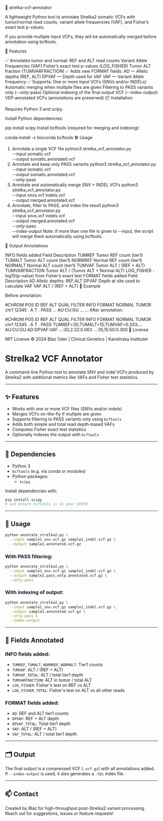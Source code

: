 🧬 strelka-vcf-annotator

A lightweight Python tool to annotate Strelka2 somatic VCFs with tumor/normal read counts, variant allele frequencies (VAF), and Fisher’s exact test p-values.

If you provide multiple input VCFs, they will be automatically merged before annotation using bcftools.

🚀 Features

✅ Annotates tumor and normal:
REF and ALT read counts
Variant Allele Frequencies (VAF)
Fisher’s exact test p-values (LOG_FISHER)
Tumor ALT fraction (TUMVARFRACTION)
✅ Adds new FORMAT fields:
AD — Allelic depths (REF, ALT)
DPVAF — Depth used for VAF
VAF — Variant Allele Frequency
✅ Supports:
One or more input VCFs (SNVs and/or INDELs)
Automatic merging when multiple files are given
Filtering to PASS variants only (--only-pass)
Optional indexing of the final output VCF (--index-output)
VEP-annotated VCFs (annotations are preserved)
📦 Installation

Requires Python 3 and scipy.

Install Python dependencies:

pip install scipy
Install bcftools (required for merging and indexing):

conda install -c bioconda bcftools
🛠️ Usage

1. Annotate a single VCF file
python3 strelka_vcf_annotator.py \
  --input somatic.vcf \
  --output somatic.annotated.vcf
2. Annotate and keep only PASS variants
python3 strelka_vcf_annotator.py \
  --input somatic.vcf \
  --output somatic.annotated.vcf \
  --only-pass
3. Annotate and automatically merge SNV + INDEL VCFs
python3 strelka_vcf_annotator.py \
  --input snvs.vcf indels.vcf \
  --output merged.annotated.vcf
4. Annotate, filter to PASS, and index the result
python3 strelka_vcf_annotator.py \
  --input snvs.vcf indels.vcf \
  --output merged.annotated.vcf \
  --only-pass \
  --index-output
Note: If more than one file is given to --input, the script will merge them automatically using bcftools.

🧪 Output Annotations

INFO fields added
Field	Description
TUMREF	Tumor REF count (tier1)
TUMALT	Tumor ALT count (tier1)
NORMREF	Normal REF count (tier1)
NORMALT	Normal ALT count (tier1)
TUMVAF	Tumor ALT / (REF + ALT)
TUMVARFRACTION	Tumor ALT / (Tumor ALT + Normal ALT)
LOG_FISHER	-log10(p-value) from Fisher’s exact test
FORMAT fields added
Field	Description
AD	Allelic depths: REF,ALT
DPVAF	Depth at site used to calculate VAF
VAF	ALT / (REF + ALT)
💬 Example

Before annotation:

#CHROM  POS   ID  REF ALT QUAL FILTER INFO FORMAT     NORMAL        TUMOR
chr1    12345 .   A   T   .    PASS   ...  AU:CU:GU    ...           ...
After annotation:

#CHROM  POS   ID  REF ALT QUAL FILTER INFO                                                                 FORMAT                             NORMAL                     TUMOR
chr1    12345 .   A   T   .    PASS  TUMREF=30;TUMALT=15;TUMVAF=0.333;...                                  AU:CU:GU:AD:DPVAF:VAF              ...:30,2:32:0.063           ...:35,15:50:0.300
📄 License

MIT License © 2024
Blaz Oder | Clinical Genetics | Karolinska Institutet
# Strelka2 VCF Annotator

A command-line Python tool to annotate SNV and indel VCFs produced by Strelka2 with additional metrics like VAFs and Fisher test statistics.

---

## ✨ Features

- Works with one or more VCF files (SNVs and/or indels)
- Merges VCFs on-the-fly if multiple are given
- Supports filtering to PASS variants only using `bcftools`
- Adds both simple and total read depth-based VAFs
- Computes Fisher exact test statistics
- Optionally indexes the output with `bcftools`

---

## 🔧 Dependencies

- Python 3
- `bcftools` (e.g. via conda or modules)
- Python packages:
  - `scipy`

Install dependencies with:
```bash
pip install scipy
# and ensure bcftools is in your $PATH
```

---

## 🚀 Usage

```bash
python annotate_strelka2.py \
  --input sample1_snv.vcf.gz sample1_indel.vcf.gz \
  --output sample1.annotated.vcf.gz
```

### With PASS filtering:
```bash
python annotate_strelka2.py \
  --input sample1_snv.vcf.gz sample1_indel.vcf.gz \
  --output sample1.pass_only.annotated.vcf.gz \
  --only-pass
```

### With indexing of output:
```bash
python annotate_strelka2.py \
  --input sample1_snv.vcf.gz sample1_indel.vcf.gz \
  --output sample1.annotated.vcf.gz \
  --only-pass \
  --index-output
```

---

## 🧬 Fields Annotated

### INFO fields added:
- `TUMREF`, `TUMALT`, `NORMREF`, `NORMALT`: Tier1 counts
- `TUMVAF`: ALT / (REF + ALT)
- `TUMVAF_TOTAL`: ALT / total tier1 depth
- `TUMVARFRACTION`: ALT in tumor / total ALT
- `LOG_FISHER`: Fisher's test on REF vs ALT
- `LOG_FISHER_TOTAL`: Fisher's test on ALT vs all other reads

### FORMAT fields added:
- `AD`: REF and ALT tier1 counts
- `DPVAF`: REF + ALT depth
- `DPVAF_TOTAL`: Total tier1 depth
- `VAF`: ALT / (REF + ALT)
- `VAF_TOTAL`: ALT / total tier1 depth

---

## 🗂 Output
The final output is a compressed VCF (`.vcf.gz`) with all annotations added. If `--index-output` is used, it also generates a `.tbi` index file.

---

## 📫 Contact
Created by Blaz for high-throughput post-Strelka2 variant processing. Reach out for suggestions, issues or feature requests!

